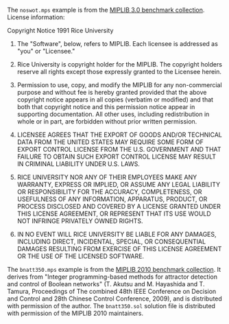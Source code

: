 The ``noswot.mps`` example is from the [MIPLIB 3.0 benchmark collection](http://www.caam.rice.edu/~bixby/miplib/miplib.html). License information:

Copyright Notice
1991 Rice University
1. The "Software", below, refers to MIPLIB. Each licensee is addressed as "you" or "Licensee."

2. Rice University is copyright holder for the MIPLIB. The copyright holders reserve all rights except those expressly granted to the Licensee herein.

3. Permission to use, copy, and modify the MIPLIB for any non-commercial purpose and without fee is hereby granted provided that the above copyright notice appears in all copies (verbatim or modified) and that both that copyright notice and this permission notice appear in supporting documentation. All other uses, including redistribution in whole or in part, are forbidden without prior written permission.

4. LICENSEE AGREES THAT THE EXPORT OF GOODS AND/OR TECHNICAL DATA FROM THE UNITED STATES MAY REQUIRE SOME FORM OF EXPORT CONTROL LICENSE FROM THE U.S. GOVERNMENT AND THAT FAILURE TO OBTAIN SUCH EXPORT CONTROL LICENSE MAY RESULT IN CRIMINAL LIABILITY UNDER U.S. LAWS.

5. RICE UNIVERSITY NOR ANY OF THEIR EMPLOYEES MAKE ANY WARRANTY, EXPRESS OR IMPLIED, OR ASSUME ANY LEGAL LIABILITY OR RESPONSIBILITY FOR THE ACCURACY, COMPLETENESS, OR USEFULNESS OF ANY INFORMATION, APPARATUS, PRODUCT, OR PROCESS DISCLOSED AND COVERED BY A LICENSE GRANTED UNDER THIS LICENSE AGREEMENT, OR REPRESENT THAT ITS USE WOULD NOT INFRINGE PRIVATELY OWNED RIGHTS.

6. IN NO EVENT WILL RICE UNIVERSITY BE LIABLE FOR ANY DAMAGES, INCLUDING DIRECT, INCIDENTAL, SPECIAL, OR CONSEQUENTIAL DAMAGES RESULTING FROM EXERCISE OF THIS LICENSE AGREEMENT OR THE USE OF THE LICENSED SOFTWARE.

The ``bnatt350.mps`` example is from the [MIPLIB 2010 benchmark collection](http://miplib.zib.de/miplib2010/bnatt350.php). It derives from "Integer programming-based methods for attractor detection and control of Boolean networks" (T. Akutsu and M. Hayashida and T. Tamura, Proceedings of The combined 48th IEEE Conference on Decision and Control and 28th Chinese Control Conference, 2009), and is distributed with permission of the author. The ``bnatt350.sol`` solution file is distributed with permission of the MIPLIB 2010 maintainers.
